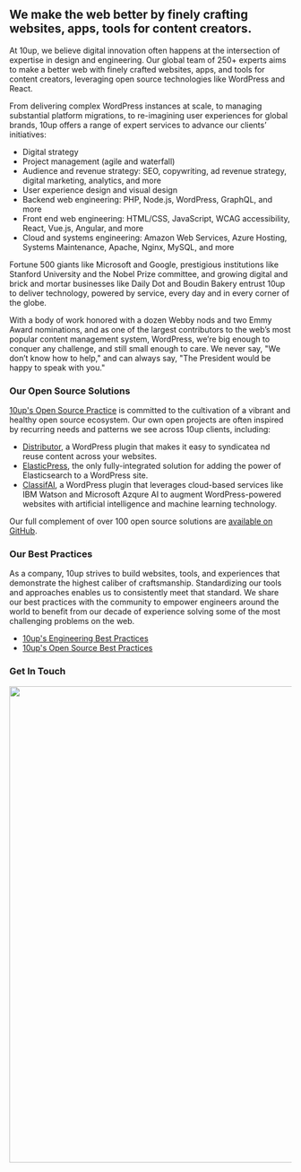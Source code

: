## We make the web better by finely crafting websites, apps, tools for content creators.

At 10up, we believe digital innovation often happens at the intersection of expertise in design and engineering. Our global team of 250+ experts aims to make a better web with finely crafted websites, apps, and tools for content creators, leveraging open source technologies like WordPress and React.

From delivering complex WordPress instances at scale, to managing substantial platform migrations, to re-imagining user experiences for global brands, 10up offers a range of expert services to advance our clients’ initiatives:

* Digital strategy
* Project management (agile and waterfall)
* Audience and revenue strategy: SEO, copywriting, ad revenue strategy, digital marketing, analytics, and more
* User experience design and visual design
* Backend web engineering: PHP, Node.js, WordPress, GraphQL, and more
* Front end web engineering: HTML/CSS, JavaScript, WCAG accessibility, React, Vue.js, Angular, and more
* Cloud and systems engineering: Amazon Web Services, Azure Hosting, Systems Maintenance, Apache, Nginx, MySQL, and more

Fortune 500 giants like Microsoft and Google, prestigious institutions like Stanford University and the Nobel Prize committee, and growing digital and brick and mortar businesses like Daily Dot and Boudin Bakery entrust 10up to deliver technology, powered by service, every day and in every corner of the globe. 

With a body of work honored with a dozen Webby nods and two Emmy Award nominations, and as one of the largest contributors to the web’s most popular content management system, WordPress, we’re big enough to conquer any challenge, and still small enough to care. We never say, "We don’t know how to help," and can always say, "The President would be happy to speak with you."

### Our Open Source Solutions
[10up's Open Source Practice](https://10up.com/blog/2019/open-source-practice/) is committed to the cultivation of a vibrant and healthy open source ecosystem. Our own open projects are often inspired by recurring needs and patterns we see across 10up clients, including:
* [Distributor](https://github.com/10up/distributor), a WordPress plugin that makes it easy to syndicatea nd reuse content across your websites.
* [ElasticPress](https://github.com/10up/ElasticPress), the only fully-integrated solution for adding the power of Elasticsearch to a WordPress site.
* [ClassifAI](https://github.com/10up/classifai), a WordPress plugin that leverages cloud-based services like IBM Watson and Microsoft Azqure AI to augment WordPress-powered websites with artificial intelligence and machine learning technology.

Our full complement of over 100 open source solutions are [available on GitHub](https://github.com/orgs/10up/repositories).

### Our Best Practices
As a company, 10up strives to build websites, tools, and experiences that demonstrate the highest caliber of craftsmanship. Standardizing our tools and approaches enables us to consistently meet that standard. We share our best practices with the community to empower engineers around the world to benefit from our decade of experience solving some of the most challenging problems on the web.

* [10up's Engineering Best Practices](https://10up.github.io/Engineering-Best-Practices/)
* [10up's Open Source Best Practices](https://10up.github.io/Open-Source-Best-Practices/)

### Get In Touch
<p align="center">
<a href="http://10up.com/contact/"><img src="https://10up.com/uploads/2016/10/10up-Github-Banner.png" width="850"></a>
</p>
